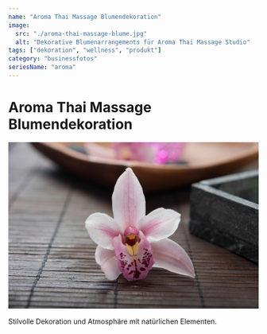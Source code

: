 ```yaml
---
name: "Aroma Thai Massage Blumendekoration"
image:
  src: "./aroma-thai-massage-blume.jpg"
  alt: "Dekorative Blumenarrangements für Aroma Thai Massage Studio"
tags: ["dekoration", "wellness", "produkt"]
category: "businessfotos"
seriesName: "aroma"
---
```


# Aroma Thai Massage Blumendekoration
![Dekorative Blumenarrangements für Aroma Thai Massage Studio](./aroma-thai-massage-blume.jpg)

Stilvolle Dekoration und Atmosphäre mit natürlichen Elementen.
